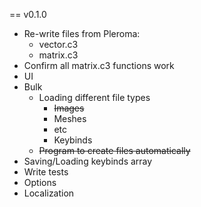 
== v0.1.0
- Re-write files from Pleroma:
  - vector.c3
  - matrix.c3
- Confirm all matrix.c3 functions work
- UI
- Bulk
  - Loading different file types
    - ~~Images~~
    - Meshes
    - etc
    - Keybinds
  - ~~Program to create files automatically~~
- Saving/Loading keybinds array
- Write tests
- Options
- Localization

